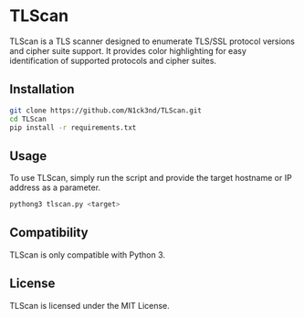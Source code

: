# TLScan

TLScan is a TLS scanner designed to enumerate TLS/SSL protocol versions and cipher suite support. It provides color highlighting for easy identification of supported protocols and cipher suites.

## Installation

```bash
git clone https://github.com/N1ck3nd/TLScan.git
cd TLScan
pip install -r requirements.txt
```

## Usage

To use TLScan, simply run the script and provide the target hostname or IP address as a parameter.

```bash
pythong3 tlscan.py <target>
```

## Compatibility

TLScan is only compatible with Python 3.

## License

TLScan is licensed under the MIT License.
